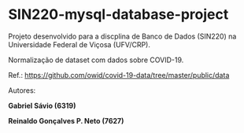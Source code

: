 # SIN220-mysql-database-project

Projeto desenvolvido para a discplina de Banco de Dados (SIN220)
na Universidade Federal de Viçosa (UFV/CRP).

Normalização de dataset com dados sobre COVID-19. 

Ref.: https://github.com/owid/covid-19-data/tree/master/public/data

Autores: 

**Gabriel Sávio (6319)**

**Reinaldo Gonçalves P. Neto (7627)**
